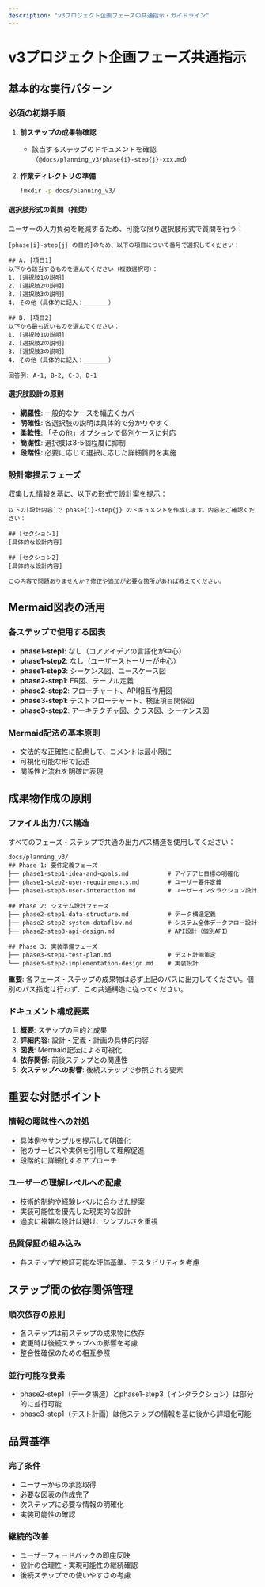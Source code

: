 ```yaml
---
description: "v3プロジェクト企画フェーズの共通指示・ガイドライン"
---
```


# v3プロジェクト企画フェーズ共通指示

## 基本的な実行パターン

### 必須の初期手順
1. **前ステップの成果物確認**
   - 該当するステップのドキュメントを確認（`@docs/planning_v3/phase{i}-step{j}-xxx.md`）

2. **作業ディレクトリの準備**
   ```bash
   !mkdir -p docs/planning_v3/
   ```

#### 選択肢形式の質問（推奨）
ユーザーの入力負荷を軽減するため、可能な限り選択肢形式で質問を行う：

```
[phase{i}-step{j} の目的]のため、以下の項目について番号で選択してください：

## A. [項目1]
以下から該当するものを選んでください（複数選択可）：
1. [選択肢1の説明]
2. [選択肢2の説明]
3. [選択肢3の説明]
4. その他（具体的に記入：_______）

## B. [項目2]
以下から最も近いものを選んでください：
1. [選択肢1の説明]
2. [選択肢2の説明]
3. [選択肢3の説明]
4. その他（具体的に記入：_______）

回答例: A-1, B-2, C-3, D-1
```

#### 選択肢設計の原則
- **網羅性**: 一般的なケースを幅広くカバー
- **明確性**: 各選択肢の説明は具体的で分かりやすく
- **柔軟性**: 「その他」オプションで個別ケースに対応
- **簡潔性**: 選択肢は3-5個程度に抑制
- **段階性**: 必要に応じて選択に応じた詳細質問を実施

### 設計案提示フェーズ
収集した情報を基に、以下の形式で設計案を提示：

```
以下の[設計内容]で phase{i}-step{j} のドキュメントを作成します。内容をご確認ください：

## [セクション1]
[具体的な設計内容]

## [セクション2]
[具体的な設計内容]

この内容で問題ありませんか？修正や追加が必要な箇所があれば教えてください。
```

## Mermaid図表の活用

### 各ステップで使用する図表
- **phase1-step1**: なし（コアアイデアの言語化が中心）
- **phase1-step2**: なし（ユーザーストーリーが中心）  
- **phase1-step3**: シーケンス図、ユースケース図
- **phase2-step1**: ER図、テーブル定義
- **phase2-step2**: フローチャート、API相互作用図
- **phase3-step1**: テストフローチャート、検証項目関係図
- **phase3-step2**: アーキテクチャ図、クラス図、シーケンス図

### Mermaid記法の基本原則
- 文法的な正確性に配慮して、コメントは最小限に
- 可視化可能な形で記述
- 関係性と流れを明確に表現

## 成果物作成の原則

### ファイル出力パス構造
すべてのフェーズ・ステップで共通の出力パス構造を使用してください：

```
docs/planning_v3/
## Phase 1: 要件定義フェーズ
├── phase1-step1-idea-and-goals.md           # アイデアと目標の明確化
├── phase1-step2-user-requirements.md        # ユーザー要件定義
├── phase1-step3-user-interaction.md         # ユーザーインタラクション設計

## Phase 2: システム設計フェーズ
├── phase2-step1-data-structure.md           # データ構造定義
├── phase2-step2-system-dataflow.md          # システム全体データフロー設計
├── phase2-step3-api-design.md               # API設計（個別API）

## Phase 3: 実装準備フェーズ
├── phase3-step1-test-plan.md                # テスト計画策定
└── phase3-step2-implementation-design.md    # 実装設計
```

**重要**: 各フェーズ・ステップの成果物は必ず上記のパスに出力してください。個別のパス指定は行わず、この共通構造に従ってください。

### ドキュメント構成要素
1. **概要**: ステップの目的と成果
2. **詳細内容**: 設計・定義・計画の具体的内容
3. **図表**: Mermaid記法による可視化
4. **依存関係**: 前後ステップとの関連性
5. **次ステップへの影響**: 後続ステップで参照される要素

## 重要な対話ポイント

### 情報の曖昧性への対処
- 具体例やサンプルを提示して明確化
- 他のサービスや実例を引用して理解促進
- 段階的に詳細化するアプローチ

### ユーザーの理解レベルへの配慮
- 技術的制約や経験レベルに合わせた提案
- 実装可能性を優先した現実的な設計
- 過度に複雑な設計は避け、シンプルさを重視

### 品質保証の組み込み
- 各ステップで検証可能な評価基準、テスタビリティを考慮

## ステップ間の依存関係管理

### 順次依存の原則
- 各ステップは前ステップの成果物に依存
- 変更時は後続ステップへの影響を考慮
- 整合性確保のための相互参照

### 並行可能な要素
- phase2-step1（データ構造）とphase1-step3（インタラクション）は部分的に並行可能
- phase3-step1（テスト計画）は他ステップの情報を基に後から詳細化可能

## 品質基準

### 完了条件
- ユーザーからの承認取得
- 必要な図表の作成完了
- 次ステップに必要な情報の明確化
- 実装可能性の確認

### 継続的改善
- ユーザーフィードバックの即座反映
- 設計の合理性・実現可能性の継続確認
- 後続ステップでの使いやすさの考慮